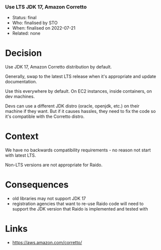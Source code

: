 ### Use LTS JDK 17, Amazon Corretto

* Status: final                                     
* Who:  finalised by STO                               
* When: finalised on 2022-07-21
* Related: none 


# Decision

Use JDK 17, Amazon Corretto distribution by default.

Generally, swap to the latest LTS release when it's appropriate and update
documentation.

Use this everywhere by default.
On EC2 instances, inside containers, on dev machines.

Devs can use a different JDK distro (oracle, openjdk, etc.) on their  
machine if they want.  But if it causes hassles, they need to fix the code 
so it's compatible with the Corretto distro.


# Context

We have no backwards compatibility requirements - no reason not start with
latest LTS.

Non-LTS versions are not appropriate for Raido.


# Consequences

* old libraries may not support JDK 17
* registration agencies that want to re-use Raido code will need to  
  support the JDK version that Raido is implemented and tested with
 

# Links

* https://aws.amazon.com/corretto/

